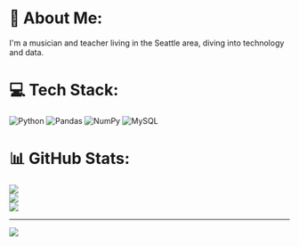 # 💫 About Me:
I'm a musician and teacher living in the Seattle area, diving into technology and data.


# 💻 Tech Stack:
![Python](https://img.shields.io/badge/python-3670A0?style=for-the-badge&logo=python&logoColor=ffdd54) ![Pandas](https://img.shields.io/badge/pandas-%23150458.svg?style=for-the-badge&logo=pandas&logoColor=white) ![NumPy](https://img.shields.io/badge/numpy-%23013243.svg?style=for-the-badge&logo=numpy&logoColor=white) ![MySQL](https://img.shields.io/badge/mysql-%2300f.svg?style=for-the-badge&logo=mysql&logoColor=white)
# 📊 GitHub Stats:
![](https://github-readme-stats.vercel.app/api?username=CRPeace&theme=blue-green&hide_border=false&include_all_commits=false&count_private=false)<br/>
![](https://github-readme-streak-stats.herokuapp.com/?user=CRPeace&theme=blue-green&hide_border=false)<br/>
![](https://github-readme-stats.vercel.app/api/top-langs/?username=CRPeace&theme=blue-green&hide_border=false&include_all_commits=false&count_private=false&layout=compact)

---
[![](https://visitcount.itsvg.in/api?id=CRPeace&icon=0&color=0)](https://visitcount.itsvg.in)

<!-- Proudly created with GPRM ( https://gprm.itsvg.in ) -->
